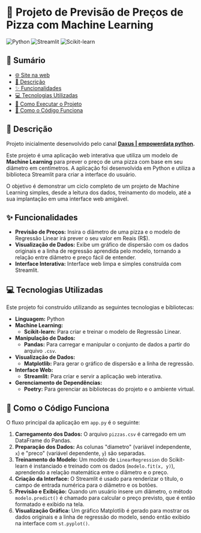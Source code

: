 # 🍕 Projeto de Previsão de Preços de Pizza com Machine Learning

![Python](https://img.shields.io/badge/Python-3.10%2B-blue?style=for-the-badge&logo=python)
![Streamlit](https://img.shields.io/badge/Streamlit-1.25%2B-red?style=for-the-badge&logo=streamlit)
![Scikit-learn](https://img.shields.io/badge/scikit--learn-1.3%2B-orange?style=for-the-badge&logo=scikit-learn)

## 📖 Sumário
- [🌐 Site na web](https://machine-learning-pizza-lucas-dias.streamlit.app/)
- [📜 Descrição](#-descrição)
- [✨ Funcionalidades](#-funcionalidades)
- [💻 Tecnologias Utilizadas](#-tecnologias-utilizadas)
- [🚀 Como Executar o Projeto](#-como-executar-o-projeto)
- [🤖 Como o Código Funciona](#-como-o-código-funciona)

## 📜 Descrição
Projeto inicialmente desenvolvido pelo canal **[Daxus | empowerdata python](https://www.youtube.com/@empowerpython).**


Este projeto é uma aplicação web interativa que utiliza um modelo de **Machine Learning** para prever o preço de uma pizza com base em seu diâmetro em centímetros. A aplicação foi desenvolvida em Python e utiliza a biblioteca Streamlit para criar a interface do usuário.

O objetivo é demonstrar um ciclo completo de um projeto de Machine Learning simples, desde a leitura dos dados, treinamento do modelo, até a sua implantação em uma interface web amigável.

## ✨ Funcionalidades

-   **Previsão de Preços:** Insira o diâmetro de uma pizza e o modelo de Regressão Linear irá prever o seu valor em Reais (R$).
-   **Visualização de Dados:** Exibe um gráfico de dispersão com os dados originais e a linha de regressão aprendida pelo modelo, tornando a relação entre diâmetro e preço fácil de entender.
-   **Interface Interativa:** Interface web limpa e simples construída com Streamlit.

## 💻 Tecnologias Utilizadas

Este projeto foi construído utilizando as seguintes tecnologias e bibliotecas:

-   **Linguagem:** Python
-   **Machine Learning:**
    -   **Scikit-learn:** Para criar e treinar o modelo de Regressão Linear.
-   **Manipulação de Dados:**
    -   **Pandas:** Para carregar e manipular o conjunto de dados a partir do arquivo `.csv`.
-   **Visualização de Dados:**
    -   **Matplotlib:** Para gerar o gráfico de dispersão e a linha de regressão.
-   **Interface Web:**
    -   **Streamlit:** Para criar e servir a aplicação web interativa.
-   **Gerenciamento de Dependências:**
    -   **Poetry:** Para gerenciar as bibliotecas do projeto e o ambiente virtual.

## 🤖 Como o Código Funciona 

O fluxo principal da aplicação em `app.py` é o seguinte:

1.  **Carregamento dos Dados:** O arquivo `pizzas.csv` é carregado em um DataFrame do Pandas.
2.  **Preparação dos Dados:** As colunas "diametro" (variável independente, `x`) e "preco" (variável dependente, `y`) são separadas.
3.  **Treinamento do Modelo:** Um modelo de `LinearRegression` do Scikit-learn é instanciado e treinado com os dados (`modelo.fit(x, y)`), aprendendo a relação matemática entre o diâmetro e o preço.
4.  **Criação da Interface:** O Streamlit é usado para renderizar o título, o campo de entrada numérica para o diâmetro e os botões.
5.  **Previsão e Exibição:** Quando um usuário insere um diâmetro, o método `modelo.predict()` é chamado para calcular o preço previsto, que é então formatado e exibido na tela.
6.  **Visualização Gráfica:** Um gráfico Matplotlib é gerado para mostrar os dados originais e a linha de regressão do modelo, sendo então exibido na interface com `st.pyplot()`.
